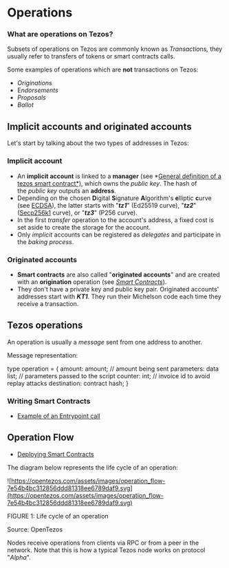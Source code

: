 # Operations

### What are operations on Tezos?

Subsets of operations on Tezos are commonly known as *Transactions,* they usually refer to transfers of tokens or smart contracts calls. 

Some examples of operations which are **not** transactions on Tezos: 

- *Originations*
- E*ndorsements*
- *Proposals*
- *Ballot*

## Implicit accounts and originated accounts

Let's start by talking about the two types of addresses in Tezos:

### I**mplicit account**

- An **implicit account** is linked to a **manager** (see *[General definition of a tezos smart contract*)](https://www.notion.so/Smart-Contracts-Definition-0638d03e305a408c9a579991de12a0ec), which owns the *public key*. The hash of the *public key* outputs an **address**.
- Depending on the chosen **D**igital **S**ignature **A**lgorithm's **e**lliptic **c**urve (see [ECDSA](https://en.wikipedia.org/wiki/Elliptic_Curve_Digital_Signature_Algorithm)), the latter starts with "***tz1***" (Ed25519 curve), "***tz2***" ([Secp256k1](https://en.bitcoin.it/wiki/Secp256k1) curve), or "***tz3***" (P256 curve).
- In the first *transfer* operation to the account's address, a fixed cost is set aside to create the storage for the account.
- Only *implicit* accounts can be registered as *delegates* and participate in the *baking process*.

### O**riginated accounts**

- **Smart contracts** are also called "**originated accounts**" and are created with an **origination** operation (see *[Smart Contracts](https://www.notion.so/Smart-Contracts-Definition-0638d03e305a408c9a579991de12a0ec)*).
- They don't have a private key and public key pair. Originated accounts' addresses start with ***KT1***. They run their Michelson code each time they receive a transaction.

## Tezos operations

An operation is usually a *message* sent from one address to another.

Message representation:

type operation = {
amount: amount; // amount being sent
parameters: data list; // parameters passed to the script
counter: int; // invoice id to avoid replay attacks
destination: contract hash;
}

### Writing Smart Contracts

- [Example of an Entrypoint call](https://www.notion.so/Writing-Smart-Contracts-7d3b6ffbf5b546b5baf5071bf84a16f7)

## Operation Flow

- [Deploying Smart Contracts](https://www.notion.so/Deploying-and-interacting-with-smart-contracts-7652d420c6474cc88696b5139eeba344)

The diagram below represents the life cycle of an operation:

![https://opentezos.com/assets/images/operation_flow-7e54b4bc312856ddd81318ee6789daf9.svg](https://opentezos.com/assets/images/operation_flow-7e54b4bc312856ddd81318ee6789daf9.svg)

FIGURE 1: Life cycle of an operation

Source: OpenTezos

Nodes receive operations from clients via RPC or from a peer in the network. Note that this is how a typical Tezos node works on protocol "*Alpha*".